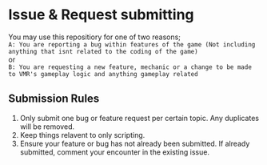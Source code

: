 # Issue & Request submitting
You may use this repositiory for one of two reasons; 
<br>
``A: You are reporting a bug within features of the game (Not including anything that isnt related to the coding of the game)`` 
<br>
or 
<br>
``B: You are requesting a new feature, mechanic or a change to be made to VMR's gameplay logic and anything gameplay related``

## Submission Rules
1. Only submit one bug or feature request per certain topic. Any duplicates will be removed.
2. Keep things relavent to only scripting.
3. Ensure your feature or bug has not already been submitted. If already submitted, comment your encounter in the existing issue.
